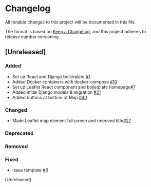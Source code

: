 # Changelog

All notable changes to this project will be documented in this file.

The format is based on [Keep a Changelog](https://keepachangelog.com/en/1.0.0/),
and this project adheres to release number versioning.

## [Unreleased]

### Added

- Set up React and Django boilerplate [#1](https://github.com/CodeForPhilly/third-places/pull/1)
- Added Docker containers with docker-compose [#10](https://github.com/CodeForPhilly/third-places/pull/10)
- Set up Leaflet React component and boiletplate homepage[#7](https://github.com/CodeForPhilly/third-places/issues/7)
- Added initial Django models & migration [#21](https://github.com/CodeForPhilly/third-places/pull/21)
- Added buttons at bottom of Map [#40](https://github.com/CodeForPhilly/third-places/pull/40)

### Changed
- Made Leaflet map element fullscreen and rmeoved title[#27](https://github.com/CodeForPhilly/third-places/issues/27)
### Deprecated

### Removed

### Fixed 
- Issue template [#9](https://github.com/CodeForPhilly/third-places/pull/9)


[Unreleased]: 
